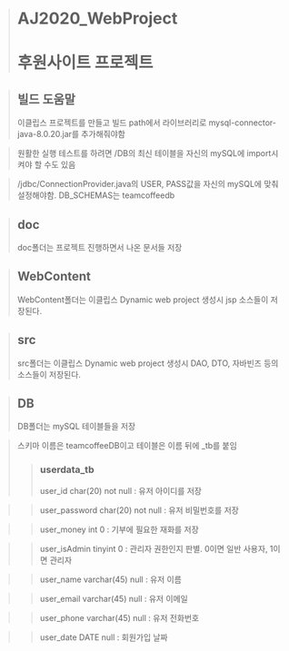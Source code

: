 ># AJ2020_WebProject
># 후원사이트 프로젝트

>## 빌드 도움말
> 이클립스 프로젝트를 만들고 빌드 path에서 라이브러리로 mysql-connector-java-8.0.20.jar를 추가해줘야함

> 원활한 실행 테스트를 하려면 /DB의 최신 테이블을 자신의 mySQL에 import시켜야 할 수도 있음

> /jdbc/ConnectionProvider.java의 USER, PASS값을 자신의 mySQL에 맞춰 설정해야함. DB_SCHEMAS는 teamcoffeedb

> 

>## doc
>doc폴더는 프로젝트 진행하면서 나온 문서들 저장

>## WebContent
>WebContent폴더는 이클립스 Dynamic web project 생성시 jsp 소스들이 저장된다.

>## src
>src폴더는 이클립스 Dynamic web project 생성시 DAO, DTO, 자바빈즈 등의 소스들이 저장된다.

>## DB
>DB폴더는 mySQL 테이블들을 저장

>스키마 이름은 teamcoffeeDB이고 테이블은 이름 뒤에 _tb를 붙임
>>### userdata_tb
>>user_id char(20) not null : 유저 아이디를 저장

>>user_password char(20) not null : 유저 비밀번호를 저장

>>user_money int 0 : 기부에 필요한 재화를 저장

>>user_isAdmin tinyint 0 : 관리자 권한인지 판별. 0이면 일반 사용자, 1이면 관리자

>>user_name varchar(45) null : 유저 이름

>>user_email varchar(45) null : 유저 이메일

>>user_phone varchar(45) null : 유저 전화번호

>>user_date DATE null : 회원가입 날짜